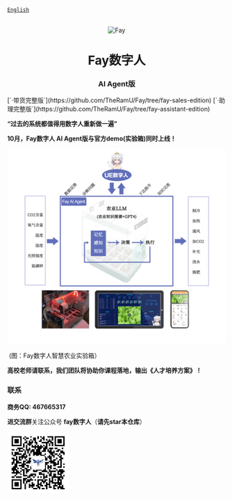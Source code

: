[`English`](https://github.com/TheRamU/Fay/blob/main/README_EN.md)

<div align="center">
    <br>
    <img src="images/icon.png" alt="Fay">
    <h1>Fay数字人</h1>
	<h3>AI Agent版</h3>
</div>
[`·带货完整版`](https://github.com/TheRamU/Fay/tree/fay-sales-edition)         [`·助理完整版`](https://github.com/TheRamU/Fay/tree/fay-assistant-edition)

**“过去的系统都值得用数字人重新做一遍”**

**10月，Fay数字人 AI Agent版与官方demo(实验箱)同时上线！**

![](images/1.jpg)

​                                                                        (图：Fay数字人智慧农业实验箱）

**高校老师请联系，我们团队将协助你课程落地，输出《人才培养方案》！**

### **联系**

**商务QQ: 467665317**

**进交流群**关注公众号 **fay数字人**（**请先star本仓库**）

<img src="images/2.jpg" style="zoom: 33%;" />